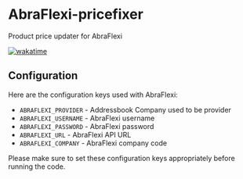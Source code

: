 # AbraFlexi-pricefixer
Product price updater for AbraFlexi

[![wakatime](https://wakatime.com/badge/user/5abba9ca-813e-43ac-9b5f-b1cfdf3dc1c7/project/018e4b01-3133-41a5-8bc4-39752d34fe20.svg)](https://wakatime.com/badge/user/5abba9ca-813e-43ac-9b5f-b1cfdf3dc1c7/project/018e4b01-3133-41a5-8bc4-39752d34fe20)

Configuration
-------------

Here are the configuration keys used with AbraFlexi:

- `ABRAFLEXI_PROVIDER` - Addressbook Company used to be provider
- `ABRAFLEXI_USERNAME` - AbraFlexi username
- `ABRAFLEXI_PASSWORD` - AbraFlexi password
- `ABRAFLEXI_URL` - AbraFlexi API URL
- `ABRAFLEXI_COMPANY` - AbraFlexi company code

Please make sure to set these configuration keys appropriately before running the code.
